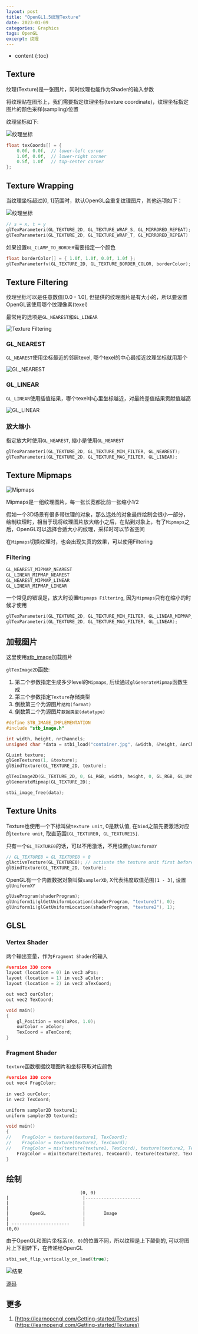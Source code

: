 ```yaml
---
layout: post
title: "OpenGL1.5纹理Texture"
date: 2023-01-09
categories: Graphics
tags: OpenGL
excerpt: 纹理
---
```


* content
{:toc}

## Texture

纹理(Texture)是一张图片，同时纹理也能作为Shader的输入参数

将纹理贴在图形上，我们需要指定纹理坐标(texture coordinate)，纹理坐标指定图片的颜色采样(sampling)位置

纹理坐标如下:

![纹理坐标]({{site.static}}/images/opengl-texture-coordinate.png)

```cpp
float texCoords[] = {
    0.0f, 0.0f,  // lower-left corner  
    1.0f, 0.0f,  // lower-right corner
    0.5f, 1.0f   // top-center corner
};
```

## Texture Wrapping

当纹理坐标超过[0, 1]范围时，默认OpenGL会重复纹理图片，其他选项如下：

![纹理坐标]({{site.static}}/images/opengl-texture-wrapping.png)

```cpp
// s = x, t = y
glTexParameteri(GL_TEXTURE_2D, GL_TEXTURE_WRAP_S, GL_MIRRORED_REPEAT);
glTexParameteri(GL_TEXTURE_2D, GL_TEXTURE_WRAP_T, GL_MIRRORED_REPEAT)
```

如果设置```GL_CLAMP_TO_BORDER```需要指定一个颜色

```cpp
float borderColor[] = { 1.0f, 1.0f, 0.0f, 1.0f };
glTexParameterfv(GL_TEXTURE_2D, GL_TEXTURE_BORDER_COLOR, borderColor); 
```

## Texture Filtering

纹理坐标可以是任意数值[0.0 - 1.0], 但提供的纹理图片是有大小的，所以要设置OpenGL该使用哪个纹理像素(texel)

最常用的选项是`GL_NEAREST`和`GL_LINEAR`

![Texture Filtering]({{site.static}}/images/opengl-texture-filtering.png)

### GL_NEAREST

`GL_NEAREST`使用坐标最近的邻居texel, 哪个texel的中心最接近纹理坐标就用那个

![GL_NEAREST]({{site.static}}/images/opengl-texture-filter-nearest.png)

### GL_LINEAR

`GL_LINEAR`使用插值结果，哪个texel中心里坐标越近，对最终差值结果贡献值越高

![GL_LINEAR]({{site.static}}/images/opengl-texture-filter-linear.png)

### 放大缩小

指定放大时使用`GL_NEAREST`, 缩小是使用`GL_NEAREST`

```cpp
glTexParameteri(GL_TEXTURE_2D, GL_TEXTURE_MIN_FILTER, GL_NEAREST);
glTexParameteri(GL_TEXTURE_2D, GL_TEXTURE_MAG_FILTER, GL_LINEAR);
```

## Texture Mipmaps

![Mipmaps]({{site.static}}/images/opengl-texture-mipmaps.png)

Mipmaps是一组纹理图片，每一张长宽都比前一张缩小1/2

假如一个3D场景有很多带纹理的对象，那么远处的对象最终绘制会很小一部分，绘制纹理时，相当于现将纹理图片放大缩小之后，在贴到对象上，有了`Mipmaps`之后，OpenGL可以选择合适大小的纹理，采样时可以节省空间

在`Mipmaps`切换纹理时，也会出现失真的效果，可以使用Filtering

### Filtering

```cpp
GL_NEAREST_MIPMAP_NEAREST
GL_LINEAR_MIPMAP_NEAREST
GL_NEAREST_MIPMAP_LINEAR
GL_LINEAR_MIPMAP_LINEAR
```

一个常见的错误是，放大时设置`Mipmaps Filtering`, 因为`Mipmaps`只有在缩小的时候才使用

```cpp
glTexParameteri(GL_TEXTURE_2D, GL_TEXTURE_MIN_FILTER, GL_LINEAR_MIPMAP_LINEAR);
glTexParameteri(GL_TEXTURE_2D, GL_TEXTURE_MAG_FILTER, GL_LINEAR);
```

## 加载图片

这里使用[stb_image](https://github.com/nothings/stb)加载图片

`glTexImage2D`函数:

1. 第二个参数指定生成多少level的`Mipmaps`, 后续通过`glGenerateMipmap`函数生成
2. 第三个参数指定`Texture`存储类型
3. 倒数第三个为源图片`结构(format)`
4. 倒数第二个为源图片`数据类型(datatype)`

```cpp
#define STB_IMAGE_IMPLEMENTATION
#include "stb_image.h"

int width, height, nrChannels;
unsigned char *data = stbi_load("container.jpg", &width, &height, &nrChannels, 0); 

GLuint texture;
glGenTextures(1, &texture);
glBindTexture(GL_TEXTURE_2D, texture);

glTexImage2D(GL_TEXTURE_2D, 0, GL_RGB, width, height, 0, GL_RGB, GL_UNSIGNED_BYTE, data);
glGenerateMipmap(GL_TEXTURE_2D);

stbi_image_free(data);
```

## Texture Units

Texture也使用一个下标叫做`texture unit`, 0是默认值, 在`bind`之前先要激活对应的`texture unit`, 取直范围`[GL_TEXTURE0, GL_TEXTURE15]`.

只有一个`GL_TEXTURE0`的话，可以不用激活，不用设置`glUniformXY`
```cpp
// GL_TEXTURE8 = GL_TEXTURE0 + 8 
glActiveTexture(GL_TEXTURE0); // activate the texture unit first before binding texture
glBindTexture(GL_TEXTURE_2D, texture);
```

OpenGL有一个内置数据对象叫做`samplerXD`, X代表纬度取值范围`[1 - 3]`, 设置`glUniformXY`

```cpp
glUseProgram(shaderProgram);
glUniform1i(glGetUniformLocation(shaderProgram, "texture1"), 0);
glUniform1i(glGetUniformLocation(shaderProgram, "texture2"), 1);
```


## GLSL

### Vertex Shader

两个输出变量，作为`Fragment Shader`的输入

```cpp
#version 330 core
layout (location = 0) in vec3 aPos;
layout (location = 1) in vec3 aColor;
layout (location = 2) in vec2 aTexCoord;

out vec3 ourColor;
out vec2 TexCoord;

void main()
{
    gl_Position = vec4(aPos, 1.0);
    ourColor = aColor;
    TexCoord = aTexCoord;
}
```

### Fragment Shader

`texture`函数根据纹理图片和坐标获取对应颜色

```cpp
#version 330 core
out vec4 FragColor;
  
in vec3 ourColor;
in vec2 TexCoord;

uniform sampler2D texture1;
uniform sampler2D texture2;

void main()
{
//    FragColor = texture(texture1, TexCoord);
//    FragColor = texture(texture2, TexCoord);
//    FragColor = mix(texture(texture1, TexCoord), texture(texture2, TexCoord), 0.5)
    FragColor = mix(texture(texture1, TexCoord), texture(texture2, TexCoord), 0.5) * vec4(ourColor, 1.0);
}

```

## 绘制

```
                            (0, 0)
|                            |---------------------
|                            |
|                            |       
|        OpenGL              |       Image
|                            |
| ----------------------     |
(0,0)
```

由于OpenGL和图片坐标系`(0, 0)`的位置不同，所以纹理是上下颠倒的, 可以将图片上下翻转下，在传递给OpenGL

```cpp
stbi_set_flip_vertically_on_load(true);
```

![结果]({{site.static}}/images/opengl-lesson-05-result.png)

[源码](https://github.com/geemaple/learning/blob/main/learn_opengl/learn_opengl/lesson/lesson_05_texture.cpp)

## 更多

1. [https://learnopengl.com/Getting-started/Textures](https://learnopengl.com/Getting-started/Textures)